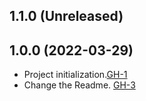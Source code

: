 ## 1.1.0 (Unreleased)

## 1.0.0 (2022-03-29)
- Project initialization.[GH-1](https://github.com/terraform-alicloud-modules/terraform-alicloud-ecp/pull/1)
- Change the Readme. [GH-3](https://github.com/terraform-alicloud-modules/terraform-alicloud-ecp/pull/3)